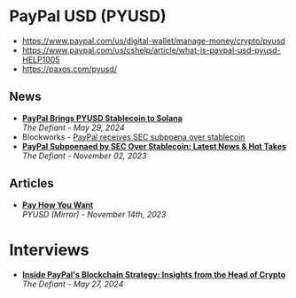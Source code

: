 # PayPal USD (PYUSD)

- https://www.paypal.com/us/digital-wallet/manage-money/crypto/pyusd
- https://www.paypal.com/us/cshelp/article/what-is-paypal-usd-pyusd-HELP1005
- https://paxos.com/pyusd/

## News

- [**PayPal Brings PYUSD Stablecoin to Solana**](https://thedefiant.io/news/defi/paypal-brings-pyusd-stablecoin-to-solana)
  <br/>_The Defiant - May 29, 2024_
- Blockworks - [PayPal receives SEC subpoena over stablecoin](https://blockworks.co/news/paypal-receives-sec-subpoena-over-stablecoin)
- [**PayPal Subpoenaed by SEC Over Stablecoin: Latest News & Hot Takes**](https://thedefiant.io/paypal-subpoenaed-by-sec-news-and-hot-takes-roundup)
  <br/>_The Defiant - November 02, 2023_

## Articles
- [**Pay How You Want**](https://pyusd.mirror.xyz/Ss1e0V8A01CA3YFkayridGSYNhvOwK8norKFmdo61DQ)
  <br/>_PYUSD (Mirror) - November 14th, 2023_

# Interviews
- [**Inside PayPal's Blockchain Strategy: Insights from the Head of Crypto**](https://www.youtube.com/watch?v=MJUqfKr_QRY)
  <br/>_The Defiant - May 27, 2024_
